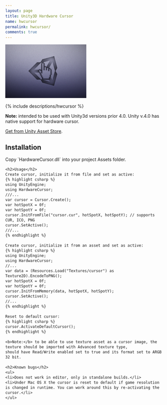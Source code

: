 ```yaml
---
layout: page
title: Unity3D Hardware Cursor
name: hwcursor
permalink: hwcursor/
comments: true
---
```


<div class="row">
	<div class="col-xs-2"><div class="thumbnail"><img src="/images/hwcursor/logo.png" alt="..."></div></div>
	<div class="col-xs-9">
		<p>
		{% include descriptions/hwcursor %}
		</p>
		<p>
			<b>Note:</b> intended to be used with Unity3d versions prior 4.0. Unity v.4.0 has native support for hardware cursor.
		</p>
		<p><a target="_blank" href="http://u3d.as/3eH">Get from Unity Asset Store</a>.
	</div>
</div>

<div class="row">
<div class="col-xs-12">
	<h2>Installation</h2>
	Copy `HardwareCursor.dll` into your project Assets folder.

	<h2>Usage</h2>
	Create cursor, initialize it from file and set as active:
	{% highlight csharp %}
	using UnityEngine;
	using HardwareCursor;
	///...
	var cursor = Cursor.Create();
	var hotSpotX = 0f;
	var hotSpotY = 0f;
	cursor.InitFromFile("cursor.cur", hotSpotX, hotSpotY); // supports CUR, ICO, PNG
	cursor.SetActive();
	///...
	{% endhighlight %}

	Create cursor, initialize it from an asset and set as active:
	{% highlight csharp %}
	using UnityEngine;
	using HardwareCursor;
	//...
	var data = (Resources.Load("Textures/cursor") as Texture2D).EncodeToPNG();
	var hotSpotX = 0f;
	var hotSpotY = 0f;
	cursor.InitFromMemory(data, hotSpotX, hotSpotY);
	cursor.SetActive();
	//...
	{% endhighlight %}

	Reset to default cursor:
	{% highlight csharp %}
	cursor.ActivateDefaultCursor();
	{% endhighlight %}

	<b>Note:</b> to be able to use texture asset as a cursor image, the texture should be imported with Advanced texture type,
	should have Read/Write enabled set to true and its format set to ARGB 32 bit.

	<h2>Known bugs</h2>
	<ul>
	<li>Does not work in editor, only in standalone builds.</li>
	<li>Under Mac OS X the cursor is reset to default if game resolution is changed in runtime. You can work around this by re-activating the cursor.</li>
	</ul>
</div>
</div>
